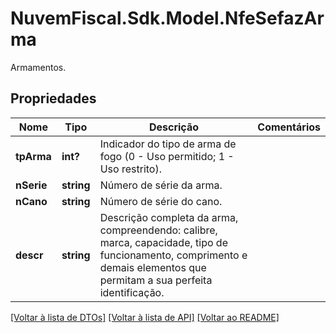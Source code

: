 # NuvemFiscal.Sdk.Model.NfeSefazArma
Armamentos.

## Propriedades

Nome | Tipo | Descrição | Comentários
------------ | ------------- | ------------- | -------------
**tpArma** | **int?** | Indicador do tipo de arma de fogo (0 - Uso permitido; 1 - Uso restrito). | 
**nSerie** | **string** | Número de série da arma. | 
**nCano** | **string** | Número de série do cano. | 
**descr** | **string** | Descrição completa da arma, compreendendo: calibre, marca, capacidade, tipo de funcionamento, comprimento e demais elementos que permitam a sua perfeita identificação. | 

[[Voltar à lista de DTOs]](../README.md#documentation-for-models) [[Voltar à lista de API]](../README.md#documentation-for-api-endpoints) [[Voltar ao README]](../README.md)

